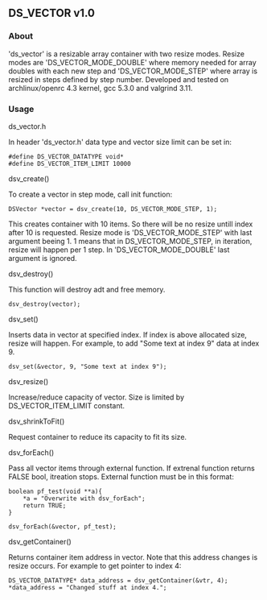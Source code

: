 ## DS_VECTOR v1.0


### About

'ds_vector' is a resizable array container with two resize modes. Resize modes are 'DS_VECTOR_MODE_DOUBLE' where 
memory needed for array doubles with each new step and 'DS_VECTOR_MODE_STEP' where array is resized in steps 
defined by step number. Developed and tested on archlinux/openrc 4.3 kernel, gcc 5.3.0 and valgrind 3.11. 


### Usage

ds_vector.h

In header 'ds_vector.h' data type and vector size limit can be set in:

    #define DS_VECTOR_DATATYPE void*
    #define DS_VECTOR_ITEM_LIMIT 10000


dsv_create()

To create a vector in step mode, call init function:

    DSVector *vector = dsv_create(10, DS_VECTOR_MODE_STEP, 1);

This creates container with 10 items. So there will be no resize untill index 
after 10 is requested. Resize mode is 'DS_VECTOR_MODE_STEP' with last argument
beeing 1. 1 means that in DS_VECTOR_MODE_STEP, in iteration, resize will 
happen per 1 step. In 'DS_VECTOR_MODE_DOUBLE' last argument is ignored.


dsv_destroy()

This function will destroy adt and free memory.

    dsv_destroy(vector);


dsv_set()

Inserts data in vector at specified index. If index is above allocated size,
resize will happen. For example, to add "Some text at index 9" data at index 9.

    dsv_set(&vector, 9, "Some text at index 9");


dsv_resize()

Increase/reduce capacity of vector. Size is limited by DS_VECTOR_ITEM_LIMIT 
constant. 


dsv_shrinkToFit()

Request container to reduce its capacity to fit its size.


dsv_forEach()

Pass all vector items through external function. If extrenal function returns 
FALSE bool, itreation stops. External function must be in this format:
    
    boolean pf_test(void **a){
        *a = "Overwrite with dsv_forEach";    
        return TRUE;
    }  

    dsv_forEach(&vector, pf_test);


dsv_getContainer()

Returns container item address in vector. Note that this address changes
is resize occurs. For example to get pointer to index 4:

    DS_VECTOR_DATATYPE* data_address = dsv_getContainer(&vtr, 4);
    *data_address = "Changed stuff at index 4.";

